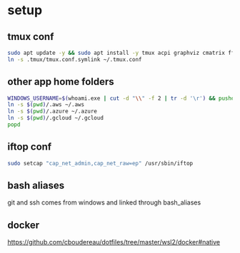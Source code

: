 # setup

## tmux conf
```bash
sudo apt update -y && sudo apt install -y tmux acpi graphviz cmatrix ffmpeg iftop
ln -s .tmux/tmux.conf.symlink ~/.tmux.conf
```

## other app home folders
```bash
WINDOWS_USERNAME=$(whoami.exe | cut -d "\\" -f 2 | tr -d '\r') && pushd /mnt/c/Users/$WINDOWS_USERNAME
ln -s $(pwd)/.aws ~/.aws
ln -s $(pwd)/.azure ~/.azure
ln -s $(pwd)/.gcloud ~/.gcloud
popd
```

## iftop conf
```bash
sudo setcap "cap_net_admin,cap_net_raw=ep" /usr/sbin/iftop
```

## bash aliases
git and ssh comes from windows and linked through bash_aliases

## docker
https://github.com/cboudereau/dotfiles/tree/master/wsl2/docker#native
